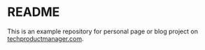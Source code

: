 README
======

This is an example repository for personal page or blog project on [techproductmanager.com](http://techproductmanagers.com/).
